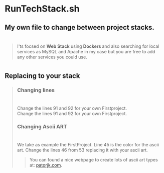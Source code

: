 # RunTechStack.sh

## My own file to change between project stacks.  
> #
> I'ts focsed on <b>Web Stack</b> using <b> Dockers </b> and also searching for local services as MySQL and Apache in my case but you are free to add any other services you could use.

#
## Replacing to your stack  
> ### Changing lines
> #
> Change the lines 91 and 92 for your own Firstproject.  
> Change the lines 91 and 92 for your own Firstproject.
> ### Changing Ascii ART
> #
> We take as example the FirstProject.
> Line 45 is the color for the ascii art.
> Change the lines 46 from 53 replacing it with your ascii art.
>
> > You can found a nice webpage to create lots of ascii art types at:
> [patorjk.com](https://patorjk.com/software/taag/#p=display&f=Doom&t=).
> 
> # 

